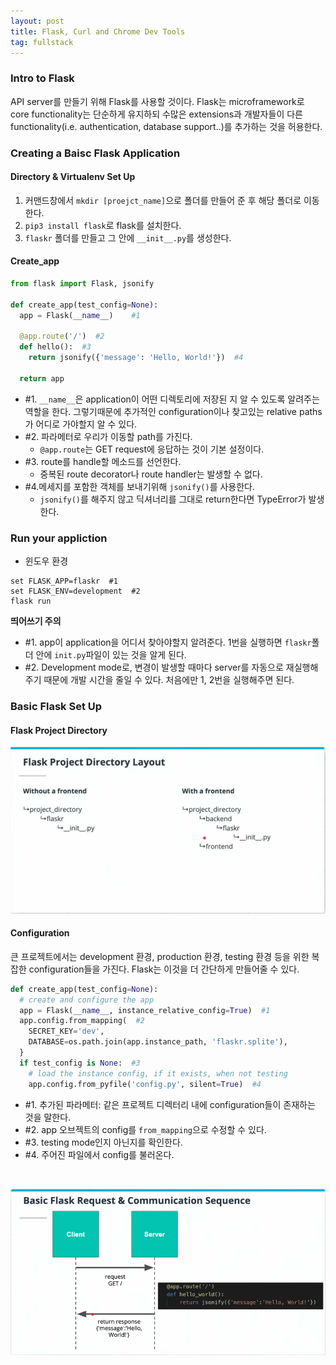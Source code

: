 ```yaml
---
layout: post
title: Flask, Curl and Chrome Dev Tools
tag: fullstack
---
```


### Intro to Flask
API server를 만들기 위해 Flask를 사용할 것이다. Flask는 microframework로 core functionality는 단순하게 유지하되 수많은 extensions과 개발자들이 
다른 functionality(i.e. authentication, database support..)를 추가하는 것을 허용한다.

### Creating a Baisc Flask Application

#### Directory & Virtualenv Set Up
1. 커맨드창에서 `mkdir [proejct_name]`으로 폴더를 만들어 준 후 해당 폴더로 이동한다.
2. `pip3 install flask`로 flask를 설치한다.
3. `flaskr` 폴더를 만들고 그 안에 `__init__.py`를 생성한다.

#### Create_app
```python
from flask import Flask, jsonify

def create_app(test_config=None):
  app = Flask(__name__)    #1
  
  @app.route('/')  #2
  def hello():  #3
    return jsonify({'message': 'Hello, World!'})  #4
  
  return app
```
- #1. `__name__`은 application이 어떤 디렉토리에 저장된 지 알 수 있도록 알려주는 역할을 한다. 그렇기때문에 추가적인 configuration이나 
찾고있는 relative paths가 어디로 가야할지 알 수 있다.
- #2. 파라메터로 우리가 이동할 path를 가진다. 
  - `@app.route`는 GET request에 응답하는 것이 기본 설정이다.
- #3. route를 handle할 메소드를 선언한다.
  - 중복된 route decorator나 route handler는 발생할 수 없다.
- #4.메세지를 포함한 객체를 보내기위해 `jsonify()`를 사용한다.
  - `jsonify()`를 해주지 않고 딕셔너리를 그대로 return한다면 TypeError가 발생한다.

### Run your appliction
- 윈도우 환경
```
set FLASK_APP=flaskr  #1
set FLASK_ENV=development  #2
flask run
```
**띄어쓰기 주의**

- #1. app이 application을 어디서 찾아야할지 알려준다. 1번을 실행하면 `flaskr`폴더 안에 `init.py`파일이 있는 것을 알게 된다.
- #2. Development mode로, 변경이 발생할 때마다 server를 자동으로 재실행해주기 때문에 개발 시간을 줄일 수 있다. 
처음에만 1, 2번을 실행해주면 된다.

### Basic Flask Set Up

#### Flask Project Directory
![project_directory](/img/projectdirectory.png)

#### Configuration
큰 프로젝트에서는 development 환경, production 환경, testing 환경 등을 위한 복잡한 configuration들을 가진다. Flask는 이것을 더 간단하게 만들어줄 수 있다.
```python
def create_app(test_config=None):
  # create and configure the app
  app = Flask(__name__, instance_relative_config=True)  #1
  app.config.from_mapping(  #2
    SECRET_KEY='dev',
    DATABASE=os.path.join(app.instance_path, 'flaskr.splite'),
  }
  if test_config is None:  #3
    # load the instance config, if it exists, when not testing
    app.config.from_pyfile('config.py', silent=True)  #4
```
- #1. 추가된 파라메터: 같은 프로젝트 디렉터리 내에 configuration들이 존재하는 것을 말한다.
- #2. app 오브젝트의 config를 `from_mapping`으로 수정할 수 있다.
- #3. testing mode인지 아닌지를 확인한다.
- #4. 주어진 파일에서 config를 불러온다.

<br>

![communication](/img/communication.png)
